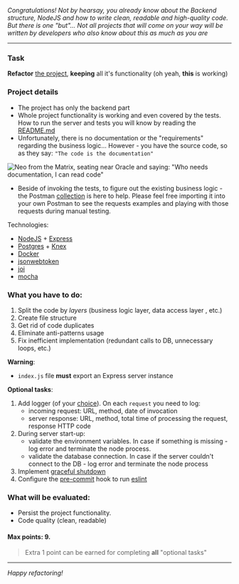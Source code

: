 _Congratulations! Not by hearsay, you already know about the Backend structure, NodeJS and how to write clean, readable and high-quality code. But there is one "but"... Not all projects that will come on your way will be written by developers who also know about this as much as you are_

---

### Task

**Refactor** [the project](https://github.com/BinaryStudioAcademy/lecture-starter-backend-structure), **keeping** all it's functionality (oh yeah, **this** is working)

### Project details

- The project has only the backend part
- Whole project functionality is working and even covered by the tests. How to run the server and tests you will know by reading the [README.md](https://github.com/BinaryStudioAcademy/lecture-starter-backend-structure/blob/main/README.md)
- Unfortunately, there is no documentation or the "requirements" regarding the business logic... However - you have the source code, so as they say: `"The code is the documentation"`

![Neo from the Matrix, seating near Oracle and saying: "Who needs documentation, I can read code"](https://i.ibb.co/cN2CmJx/meme1.jpg "Meme")

- Beside of invoking the tests, to figure out the existing business logic - the Postman [collection](https://github.com/BinaryStudioAcademy/lecture-starter-backend-structure/tree/main/postman) is here to help. Please feel free importing it into your own Postman to see the requests examples and playing with those requests during manual testing.

Technologies:

- [NodeJS](https://nodejs.org/en/) + [Express](https://expressjs.com/)
- [Postgres](https://www.postgresql.org/) + [Knex](https://knexjs.org/)
- [Docker](https://www.docker.com/)
- [jsonwebtoken](https://www.npmjs.com/package/jsonwebtoken)
- [joi](https://www.npmjs.com/package/joi)
- [mocha](https://www.npmjs.com/package/mocha)

### What you have to do:

1. Split the code by _layers_ (business logic layer, data access layer , etc.)
2. Create file structure
3. Get rid of code duplicates
4. Eliminate anti-patterns usage
5. Fix inefficient implementation (redundant calls to DB, unnecessary loops, etc.)

**Warning**:

- `index.js` file **must** export an Express server instance

**Optional tasks**:

1. Add logger (of your [choice](https://www.highlight.io/blog/nodejs-logging-libraries)). On each `request` you need to log: 
   * incoming request: URL, method, date of invocation
   * server response: URL, method, total time of processing the request, response HTTP code
2. During server start-up:
   * validate the environment variables. In case if something is missing - log error and terminate the node process.
   * validate the database connection. In case if the server couldn't connect to the DB - log error and terminate the node process
3. Implement [graceful shutdown](https://hackernoon.com/graceful-shutdown-in-nodejs-2f8f59d1c357)
4. Configure the [pre-commit](https://dev.to/ajmaurya/set-up-eslint-prettier-and-pre-commit-hooks-using-husky-for-wordpress-from-scratch-1djk) hook to run [eslint](https://eslint.org/)

### What will be evaluated:

- Persist the project functionality.
- Code quality (clean, readable)

#### Max points: 9.

> Extra 1 point can be earned for completing **all** "optional tasks"

---

_Happy refactoring!_

